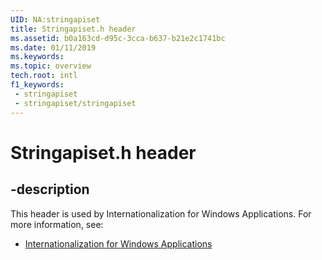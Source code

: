 ```yaml
---
UID: NA:stringapiset
title: Stringapiset.h header
ms.assetid: b0a163cd-d95c-3cca-b637-b21e2c1741bc
ms.date: 01/11/2019
ms.keywords: 
ms.topic: overview
tech.root: intl
f1_keywords:
 - stringapiset
 - stringapiset/stringapiset
---
```


# Stringapiset.h header


## -description

This header is used by Internationalization for Windows Applications. For more information, see:

- [Internationalization for Windows Applications](../_intl/index.md)

